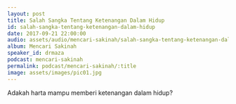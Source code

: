 ```yaml
---
layout: post
title: Salah Sangka Tentang Ketenangan Dalam Hidup
id: salah-sangka-tentang-ketenangan-dalam-hidup
date: 2017-09-21 22:00:00
audio: assets/audio/mencari-sakinah/salah-sangka-tentang-ketenangan-dalam-hidup.mp3
album: Mencari Sakinah
speaker_id: drmaza
podcast: mencari-sakinah
permalink: podcast/mencari-sakinah/:title
image: assets/images/pic01.jpg
---
```


Adakah harta mampu memberi ketenangan dalam hidup?
